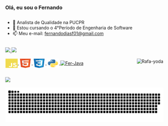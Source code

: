 ### Olá, eu sou o Fernando

##

- 🔭 Analista de Qualidade na PUCPR
- 🌱 Estou cursando o 4°Período de Engenharia de Software
- 📫 Meu e-mail: fernandodiasf01@gmail.com

##


 <div>
  <a href="https://github.com/FernandoDias18">
  <img height="150em" src="https://github-readme-stats.vercel.app/api?username=FernandoDias18&show_icons=true&theme=dark&include_all_commits=true&count_private=true"/>
  <img height="150em" src="https://github-readme-stats.vercel.app/api/top-langs/?username=FernandoDias18&layout=compact&langs_count=7&theme=dark"/>
</div>
  
  <div style="display: inline_block"><br>
  <img align="center" alt="Fer-Js" height="30" width="40" src="https://raw.githubusercontent.com/devicons/devicon/master/icons/javascript/javascript-plain.svg">
  <img align="center" alt="Fer-HTML" height="30" width="40" src="https://raw.githubusercontent.com/devicons/devicon/master/icons/html5/html5-original.svg">
  <img align="center" alt="Fer-CSS" height="30" width="40" src="https://raw.githubusercontent.com/devicons/devicon/master/icons/css3/css3-original.svg">
  <img align="center" alt="Fer-Python" height="30" width="40" src="https://raw.githubusercontent.com/devicons/devicon/master/icons/python/python-original.svg">
  <img align="center" alt="Fer-Java" height="30" width="40" src="https://cdn.jsdelivr.net/gh/devicons/devicon/icons/java/java-original.svg">
  <img align="right" alt="Rafa-yoda" src="https://media1.giphy.com/media/mCRJDo24UvJMA/200.gif?cid=5a38a5a2la1jz20mqbpxvv8sh8e17jv99wb93ejy4p0riapo&rid=200.gif">
</div>
  
  ##
 
<div> 
  <a href="https://instagram.com/ferdias01" target="_blank"><img src="https://img.shields.io/badge/-Instagram-%23E4405F?style=for-the-badge&logo=instagram&logoColor=white" target="_blank"></a>
 
 
 
 
  ![Snake animation](https://github.com/FernandoDias18/FernandoDias18/blob/output/github-contribution-grid-snake.svg)
 
</div>
